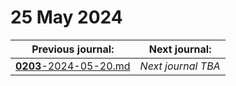 # 25 May 2024

| Previous journal: | Next journal: |
|-|-|
| [**0203**-2024-05-20.md](./0203-2024-05-20.md) | *Next journal TBA* |

